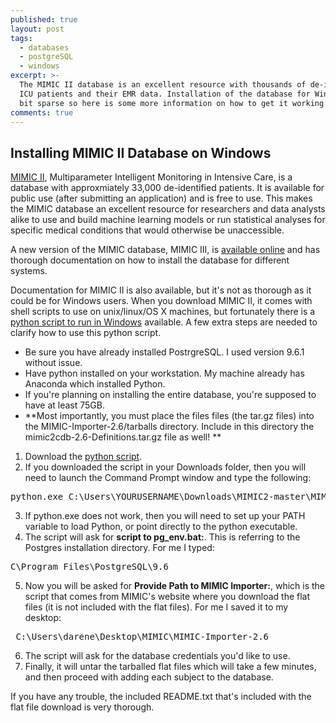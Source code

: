 ```yaml
---
published: true
layout: post
tags:
  - databases
  - postgreSQL
  - windows
excerpt: >-
  The MIMIC II database is an excellent resource with thousands of de-identified
  ICU patients and their EMR data. Installation of the database for Windows is a
  bit sparse so here is some more information on how to get it working. 
comments: true
---
```

## Installing MIMIC II Database on Windows

[MIMIC II](https://physionet.org/mimic2/), Multiparameter Intelligent Monitoring in Intensive Care, is a database with approxmiately 33,000 de-identified patients. It is available for public use (after submitting an application) and is free to use. This makes the MIMIC database an excellent resource for researchers and data analysts alike to use and build machine learning models or run statistical analyses for specific medical conditions that would otherwise be unaccessible. 

A new version of the MIMIC database, MIMIC III, is [available online](https://mimic.physionet.org/tutorials/install-mimic-locally-windows/) and has thorough documentation on how to install the database for different systems. 

Documentation for MIMIC II is also available, but it's not as thorough as it could be for Windows users. When you download MIMIC II, it comes with shell scripts to use on unix/linux/OS X machines, but fortunately there is a [python script to run in Windows](https://github.com/AndreaBravi/MIMIC2) available. A few extra steps are needed to clarify how to use this python script. 

* Be sure you have already installed PostrgreSQL. I used version 9.6.1 without issue. 
* Have python installed on your workstation. My machine already has Anaconda which installed Python. 
* If you're planning on installing the entire database, you're supposed to have at least 75GB. 
* **Most importantly, you must place the files files (the tar.gz files) into the MIMIC-Importer-2.6/tarballs directory. Include in this directory the mimic2cdb-2.6-Definitions.tar.gz file as well! **

1. Download the [python script](https://github.com/AndreaBravi/MIMIC2). 
2. If you downloaded the script in your Downloads folder, then you will need to launch the Command Prompt window and type the following: 
<pre>python.exe C:\Users\YOURUSERNAME\Downloads\MIMIC2-master\MIMIC2-master\mimic2_setup.py</pre>
3. If python.exe does not work, then you will need to set up your PATH variable to load Python, or point directly to the python executable. 
4. The script will ask for **script to pg_env.bat:**. This is referring to the Postgres installation directory. For me I typed: 
<pre>C\Program Files\PostgreSQL\9.6</pre>
5. Now you will be asked for **Provide Path to MIMIC Importer:**, which is the script that comes from MIMIC's website where you download the flat files (it is not included with the flat files). For me I saved it to my desktop: 
<pre> C:\Users\darene\Desktop\MIMIC\MIMIC-Importer-2.6</pre>
6. The script will ask for the database credentials you'd like to use. 
7. Finally, it will untar the tarballed flat files which will take a few minutes, and then proceed with adding each subject to the database. 

If you have any trouble, the included README.txt that's included with the flat file download is very thorough.
